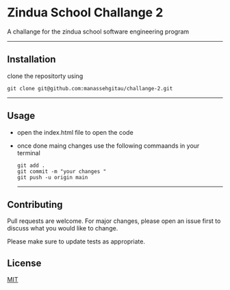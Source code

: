 # Zindua School Challange 2

A challange for the zindua school software engineering program

---

## Installation

clone the repositorty using 

```
git clone git@github.com:manassehgitau/challange-2.git
```
---

## Usage

- open the index.html file to open the code
- once done maing changes use the following commaands in your terminal
  ```
  git add .
  git commit -m "your changes "
  git push -u origin main
  ```

  ----

## Contributing

Pull requests are welcome. For major changes, please open an issue first
to discuss what you would like to change.

Please make sure to update tests as appropriate.

## License

[MIT](https://choosealicense.com/licenses/mit/)
